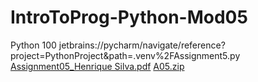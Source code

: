 # IntroToProg-Python-Mod05
Python 100
jetbrains://pycharm/navigate/reference?project=PythonProject&path=.venv%2FAssignment5.py
[Assignment05_Henrique Silva.pdf](https://github.com/user-attachments/files/19344324/Assignment05_Henrique.Silva.pdf)
[A05.zip](https://github.com/user-attachments/files/19344329/A05.zip)
